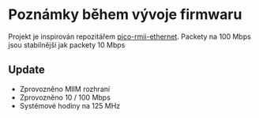 # Poznámky během vývoje firmwaru
Projekt je inspirován repozitářem [pico-rmii-ethernet](https://github.com/sandeepmistry/pico-rmii-ethernet).
Packety na 100 Mbps jsou stabilnější jak packety 10 Mbps 

## Update 
+ Zprovozněno MIIM rozhraní
+ Zprovozněno 10 / 100 Mbps 
+ Systémové hodiny na 125 MHz 